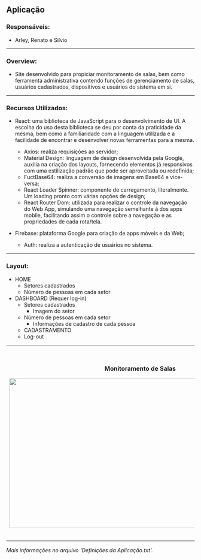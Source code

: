 ## Aplicação

### Responsáveis:

* Arley, Renato e Silvio

---

### Overview:

* Site desenvolvido para propiciar monitoramento de salas, bem como ferramenta administrativa contendo funções de gerenciamento de salas, usuários cadastrados, dispositivos e usuários do sistema em si.

---

### Recursos Utilizados:

* React: uma biblioteca de JavaScript para o desenvolvimento de UI. A escolha do uso desta biblioteca se deu por conta da praticidade da mesma, bem como a familiaridade com a linguagem utilizada e a facilidade de encontrar e desenvolver novas ferramentas para a mesma.
  + Axios: realiza requisições ao servidor; 
  + Material Design: linguagem de design desenvolvida pela Google, auxilia na criação dos layouts, fornecendo elementos já responsivos com uma estilização padrão que pode ser aproveitada ou redefinida; 
  + FuctBase64: realiza a conversão de imagens em Base64 e vice-versa; 
  + React Loader Spinner: componente de carregamento, literalmente. Um loading pronto com várias opções de design; 
  + React Router Dom: utilizada para realizar o controle da navegação do Web App, simulando uma navegação semelhante à dos apps mobile, facilitando assim o controle sobre a navegação e as propriedades de cada rota/tela.

  

* Firebase: plataforma Google para criação de apps móveis e da Web; 
  + Auth: realiza a autenticação de usuários no sistema.

---

### Layout:

* HOME
  + Setores cadastrados
  + Número de pessoas em cada setor
* DASHBOARD (Requer log-in)
  + Setores cadastrados
    - Imagem do setor
  + Número de pessoas em cada setor
    - Informações de cadastro de cada pessoa
  + CADASTRAMENTO
  + Log-out

<div>
<table style="justify-content:column">
  <tbody>
<th>
  <p>Monitoramento de Salas</p>
  <img src="https://user-images.githubusercontent.com/32252053/97478338-8d513980-192f-11eb-8119-335c803a42cb.png" width="700" height="400"/>
</th>

<th>
 <p>Login</p>
 <img src="https://user-images.githubusercontent.com/32252053/97478712-0fd9f900-1930-11eb-95d9-39e7678afdf3.png" width="700" height="400"/>
</th>
<th>
 <p>Dashboard sem selecionar nenhuma sala</p>
 <img src="https://user-images.githubusercontent.com/32252053/97478993-7d862500-1930-11eb-9156-68b0fcee90ee.png" width="700" height="400"/>
</th>

<th>
 <p>Dashboard com a sala selecionada</p>
 <img src="https://user-images.githubusercontent.com/32252053/97479000-7f4fe880-1930-11eb-8abc-173867eca167.png" width="700" height="400"/>
</th>

<th>
 <p>Informações do usuário que está na sala</p>
 <img src="https://user-images.githubusercontent.com/32252053/97479237-cb029200-1930-11eb-8a3a-c7e524e6daad.png" width="700" height="400"/>
</th>

<th>
 <p>Controle de Cargos</p>
 <img src="https://user-images.githubusercontent.com/32252053/97479243-cc33bf00-1930-11eb-8d2e-325026c9395f.png" width="700" height="400"/>
</th>

<th>
 <p>Detlhes do Cargo</p>
 <img src="https://user-images.githubusercontent.com/32252053/97479252-cd64ec00-1930-11eb-97fa-ef3696bc7d2e.png" width="700" height="400"/>
</th>

<th>
 <p>Cadastro de Novo Cargo</p>
 <img src="https://user-images.githubusercontent.com/32252053/97479259-cdfd8280-1930-11eb-8458-a8ed6aff0038.png" width="700" height="400"/>
</th>

<th>
 <p>Cadastro de Cargo</p>
 <img src="https://user-images.githubusercontent.com/32252053/97479263-cf2eaf80-1930-11eb-886a-828944995b8f.png" width="700" height="400"/>
</th>

<th>
 <p>Cadastro de Cargo</p>
 <img src="https://user-images.githubusercontent.com/32252053/97479263-cf2eaf80-1930-11eb-886a-828944995b8f.png" width="700" height="400"/>
</th>

<th>
 <p>Editar Informações de Cargo</p>
 <img src="https://user-images.githubusercontent.com/32252053/97479267-cfc74600-1930-11eb-9af3-bcccfbc61384.png" width="700" height="400"/>
</th>

<th>
 <p>Novo Cargo</p>
 <img src="https://user-images.githubusercontent.com/32252053/97479269-cfc74600-1930-11eb-98c4-985c3935da99.png" width="700" height="400"/>
</th>

<th>
 <p>Controle de dispositivo</p>
 <img src="https://user-images.githubusercontent.com/32252053/97479271-d05fdc80-1930-11eb-8482-720a3307f88d.png" width="700" height="400"/>
</th>

<th>
 <p>Detalhe do dispositivo</p>
 <img src="https://user-images.githubusercontent.com/32252053/97479272-d05fdc80-1930-11eb-94f9-5752714bb3ec.png" width="700" height="400"/>
</th>

<th>
 <p>Controle de dispositivo RFID</p>
 <img src="https://user-images.githubusercontent.com/32252053/97479273-d0f87300-1930-11eb-9111-6cad7d962503.png" width="700" height="400"/>
</th>

<th>
 <p>Controle de setores</p>
 <img src="https://user-images.githubusercontent.com/32252053/97479274-d0f87300-1930-11eb-9109-061f5535d7ed.png" width="700" height="400"/>
</th>

<th>
 <p>Editar Setor</p>
 <img src="https://user-images.githubusercontent.com/32252053/97479278-d1910980-1930-11eb-8737-2b8712eb6bdf.png" width="400" height="400"/>
</th>

<th>
 <p>Cadastrar novo Setor</p>
 <img src="https://user-images.githubusercontent.com/32252053/97479281-d1910980-1930-11eb-951b-129cba5a1d16.png" width="700" height="400"/>
</th>

<th>
 <p>Usuário RFID</p>
 <img src="https://user-images.githubusercontent.com/32252053/97479284-d229a000-1930-11eb-85a5-1820d263038d.png" width="700" height="400"/>
</th>

<th>
 <p>Cadastrar novo usuário</p>
 <img src="https://user-images.githubusercontent.com/32252053/97479287-d229a000-1930-11eb-8caf-7fef00d73f2c.png" width="700" height="400"/>
</th>

<th>
 <p>Cadastrar novo usuário RFID recebido pela aplicação</p>
 <img src="https://user-images.githubusercontent.com/32252053/97479288-d229a000-1930-11eb-8c10-852e34aed178.png" width="700" height="400"/>
</th>

<th>
 <p>Menu com todas as permissões disponivel</p>
 <img src="https://user-images.githubusercontent.com/32252053/97479290-d2c23680-1930-11eb-96b8-371c40dfdcbc.png" width="90" height="400"/>
</th> 
</table>
</div>

*Mais informações no arquivo 'Definições da Aplicação.txt'.*
